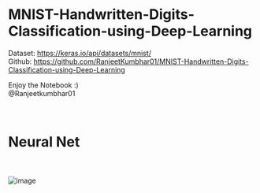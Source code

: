 # MNIST-Handwritten-Digits-Classification-using-Deep-Learning

Dataset: https://keras.io/api/datasets/mnist/ <br>
Github: https://github.com/RanjeetKumbhar01/MNIST-Handwritten-Digits-Classification-using-Deep-Learning

Enjoy the Notebook :)<br>
@Ranjeetkumbhar01<br><br><br>

# Neural Net<br><br>
![image](https://user-images.githubusercontent.com/90677720/198319363-17c8701a-857a-4d1b-9008-9eed81e8e764.png)
